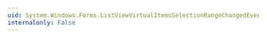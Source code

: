 ```yaml
---
uid: System.Windows.Forms.ListViewVirtualItemsSelectionRangeChangedEventHandler
internalonly: False
---
```

